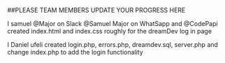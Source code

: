 ##PLEASE TEAM MEMBERS UPDATE YOUR PROGRESS HERE

I samuel @Major on Slack @Samuel Major on WhatSapp and @CodePapi created index.html and index.css roughly for the dreamDev log in page

I Daniel ufeli created login.php, errors.php, dreamdev.sql, server.php and change index.php to add the login functionality
